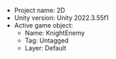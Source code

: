 <!-- UNITY CODE ASSIST INSTRUCTIONS START -->
- Project name: 2D
- Unity version: Unity 2022.3.55f1
- Active game object:
  - Name: KnightEnemy
  - Tag: Untagged
  - Layer: Default
<!-- UNITY CODE ASSIST INSTRUCTIONS END -->